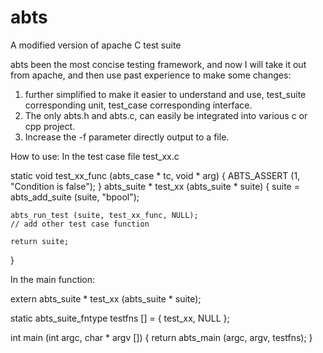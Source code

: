 abts
====

A modified version of apache C test suite

abts been the most concise testing framework, and now I will take it out from apache, and then use past experience to make some changes:
1. further simplified to make it easier to understand and use, test_suite corresponding unit, test_case corresponding interface.
2. The only abts.h and abts.c, can easily be integrated into various c or cpp project.
3. Increase the -f parameter directly output to a file.


How to use:
In the test case file test_xx.c

static void test_xx_func (abts_case * tc, void * arg)
{
	ABTS_ASSERT (1, "Condition is false");
}
abts_suite * test_xx (abts_suite * suite)
{
	suite = abts_add_suite (suite, "bpool");

	abts_run_test (suite, test_xx_func, NULL);
	// add other test case function

	return suite;
}

In the main function:

extern abts_suite * test_xx (abts_suite * suite);

static abts_suite_fntype testfns [] = {
	test_xx,
	NULL
};

int main (int argc, char * argv [])
{
	return abts_main (argc, argv, testfns);
}
